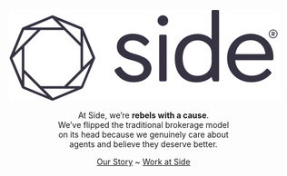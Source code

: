 <div align="center">

![Side Logo](./logo.svg)

At Side, we’re **rebels with a cause**. <br>
We’ve flipped the traditional brokerage model <br>
on its head because we genuinely care about <br>
agents and believe they deserve better.

[Our Story](https://www.side.com/about/?ref=github-profile) ~ [Work at Side](https://www.side.com/about/careers/?ref=github-profile)

</div>
